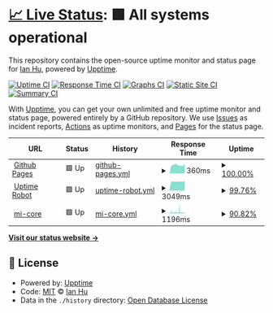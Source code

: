 # [📈 Live Status](https://ian4hu.github.io/mi-core-uptime): <!--live status--> **🟩 All systems operational**

This repository contains the open-source uptime monitor and status page for [Ian Hu](https://github.com/ian4hu/blog/issues), powered by [Upptime](https://github.com/upptime/upptime).

[![Uptime CI](https://github.com/ian4hu/mi-core-uptime/workflows/Uptime%20CI/badge.svg)](https://github.com/ian4hu/mi-core-uptime/actions?query=workflow%3A%22Uptime+CI%22)
[![Response Time CI](https://github.com/ian4hu/mi-core-uptime/workflows/Response%20Time%20CI/badge.svg)](https://github.com/ian4hu/mi-core-uptime/actions?query=workflow%3A%22Response+Time+CI%22)
[![Graphs CI](https://github.com/ian4hu/mi-core-uptime/workflows/Graphs%20CI/badge.svg)](https://github.com/ian4hu/mi-core-uptime/actions?query=workflow%3A%22Graphs+CI%22)
[![Static Site CI](https://github.com/ian4hu/mi-core-uptime/workflows/Static%20Site%20CI/badge.svg)](https://github.com/ian4hu/mi-core-uptime/actions?query=workflow%3A%22Static+Site+CI%22)
[![Summary CI](https://github.com/ian4hu/mi-core-uptime/workflows/Summary%20CI/badge.svg)](https://github.com/ian4hu/mi-core-uptime/actions?query=workflow%3A%22Summary+CI%22)

With [Upptime](https://upptime.js.org), you can get your own unlimited and free uptime monitor and status page, powered entirely by a GitHub repository. We use [Issues](https://github.com/ian4hu/mi-core-uptime/issues) as incident reports, [Actions](https://github.com/ian4hu/mi-core-uptime/actions) as uptime monitors, and [Pages](https://ian4hu.github.io/mi-core-uptime) for the status page.

<!--start: status pages-->
<!-- This summary is generated by Upptime (https://github.com/upptime/upptime) -->
<!-- Do not edit this manually, your changes will be overwritten -->
<!-- prettier-ignore -->
| URL | Status | History | Response Time | Uptime |
| --- | ------ | ------- | ------------- | ------ |
| <img alt="" src="https://favicons.githubusercontent.com/ian4hu.github.io" height="13"> [Github Pages](https://ian4hu.github.io/mi-core-uptime/) | 🟩 Up | [github-pages.yml](https://github.com/ian4hu/mi-core-uptime/commits/HEAD/history/github-pages.yml) | <details><summary><img alt="Response time graph" src="./graphs/github-pages/response-time-week.png" height="20"> 360ms</summary><br><a href="https://ian4hu.github.io/mi-core-uptime/history/github-pages"><img alt="Response time 252" src="https://img.shields.io/endpoint?url=https%3A%2F%2Fraw.githubusercontent.com%2Fian4hu%2Fmi-core-uptime%2FHEAD%2Fapi%2Fgithub-pages%2Fresponse-time.json"></a><br><a href="https://ian4hu.github.io/mi-core-uptime/history/github-pages"><img alt="24-hour response time 402" src="https://img.shields.io/endpoint?url=https%3A%2F%2Fraw.githubusercontent.com%2Fian4hu%2Fmi-core-uptime%2FHEAD%2Fapi%2Fgithub-pages%2Fresponse-time-day.json"></a><br><a href="https://ian4hu.github.io/mi-core-uptime/history/github-pages"><img alt="7-day response time 360" src="https://img.shields.io/endpoint?url=https%3A%2F%2Fraw.githubusercontent.com%2Fian4hu%2Fmi-core-uptime%2FHEAD%2Fapi%2Fgithub-pages%2Fresponse-time-week.json"></a><br><a href="https://ian4hu.github.io/mi-core-uptime/history/github-pages"><img alt="30-day response time 363" src="https://img.shields.io/endpoint?url=https%3A%2F%2Fraw.githubusercontent.com%2Fian4hu%2Fmi-core-uptime%2FHEAD%2Fapi%2Fgithub-pages%2Fresponse-time-month.json"></a><br><a href="https://ian4hu.github.io/mi-core-uptime/history/github-pages"><img alt="1-year response time 252" src="https://img.shields.io/endpoint?url=https%3A%2F%2Fraw.githubusercontent.com%2Fian4hu%2Fmi-core-uptime%2FHEAD%2Fapi%2Fgithub-pages%2Fresponse-time-year.json"></a></details> | <details><summary><a href="https://ian4hu.github.io/mi-core-uptime/history/github-pages">100.00%</a></summary><a href="https://ian4hu.github.io/mi-core-uptime/history/github-pages"><img alt="All-time uptime 100.00%" src="https://img.shields.io/endpoint?url=https%3A%2F%2Fraw.githubusercontent.com%2Fian4hu%2Fmi-core-uptime%2FHEAD%2Fapi%2Fgithub-pages%2Fuptime.json"></a><br><a href="https://ian4hu.github.io/mi-core-uptime/history/github-pages"><img alt="24-hour uptime 100.00%" src="https://img.shields.io/endpoint?url=https%3A%2F%2Fraw.githubusercontent.com%2Fian4hu%2Fmi-core-uptime%2FHEAD%2Fapi%2Fgithub-pages%2Fuptime-day.json"></a><br><a href="https://ian4hu.github.io/mi-core-uptime/history/github-pages"><img alt="7-day uptime 100.00%" src="https://img.shields.io/endpoint?url=https%3A%2F%2Fraw.githubusercontent.com%2Fian4hu%2Fmi-core-uptime%2FHEAD%2Fapi%2Fgithub-pages%2Fuptime-week.json"></a><br><a href="https://ian4hu.github.io/mi-core-uptime/history/github-pages"><img alt="30-day uptime 100.00%" src="https://img.shields.io/endpoint?url=https%3A%2F%2Fraw.githubusercontent.com%2Fian4hu%2Fmi-core-uptime%2FHEAD%2Fapi%2Fgithub-pages%2Fuptime-month.json"></a><br><a href="https://ian4hu.github.io/mi-core-uptime/history/github-pages"><img alt="1-year uptime 100.00%" src="https://img.shields.io/endpoint?url=https%3A%2F%2Fraw.githubusercontent.com%2Fian4hu%2Fmi-core-uptime%2FHEAD%2Fapi%2Fgithub-pages%2Fuptime-year.json"></a></details>
| <img alt="" src="https://favicons.githubusercontent.com/stats.uptimerobot.com" height="13"> [Uptime Robot](https://stats.uptimerobot.com/KGWYxcDMMR) | 🟩 Up | [uptime-robot.yml](https://github.com/ian4hu/mi-core-uptime/commits/HEAD/history/uptime-robot.yml) | <details><summary><img alt="Response time graph" src="./graphs/uptime-robot/response-time-week.png" height="20"> 3049ms</summary><br><a href="https://ian4hu.github.io/mi-core-uptime/history/uptime-robot"><img alt="Response time 3844" src="https://img.shields.io/endpoint?url=https%3A%2F%2Fraw.githubusercontent.com%2Fian4hu%2Fmi-core-uptime%2FHEAD%2Fapi%2Fuptime-robot%2Fresponse-time.json"></a><br><a href="https://ian4hu.github.io/mi-core-uptime/history/uptime-robot"><img alt="24-hour response time 3154" src="https://img.shields.io/endpoint?url=https%3A%2F%2Fraw.githubusercontent.com%2Fian4hu%2Fmi-core-uptime%2FHEAD%2Fapi%2Fuptime-robot%2Fresponse-time-day.json"></a><br><a href="https://ian4hu.github.io/mi-core-uptime/history/uptime-robot"><img alt="7-day response time 3049" src="https://img.shields.io/endpoint?url=https%3A%2F%2Fraw.githubusercontent.com%2Fian4hu%2Fmi-core-uptime%2FHEAD%2Fapi%2Fuptime-robot%2Fresponse-time-week.json"></a><br><a href="https://ian4hu.github.io/mi-core-uptime/history/uptime-robot"><img alt="30-day response time 5108" src="https://img.shields.io/endpoint?url=https%3A%2F%2Fraw.githubusercontent.com%2Fian4hu%2Fmi-core-uptime%2FHEAD%2Fapi%2Fuptime-robot%2Fresponse-time-month.json"></a><br><a href="https://ian4hu.github.io/mi-core-uptime/history/uptime-robot"><img alt="1-year response time 3844" src="https://img.shields.io/endpoint?url=https%3A%2F%2Fraw.githubusercontent.com%2Fian4hu%2Fmi-core-uptime%2FHEAD%2Fapi%2Fuptime-robot%2Fresponse-time-year.json"></a></details> | <details><summary><a href="https://ian4hu.github.io/mi-core-uptime/history/uptime-robot">99.76%</a></summary><a href="https://ian4hu.github.io/mi-core-uptime/history/uptime-robot"><img alt="All-time uptime 98.83%" src="https://img.shields.io/endpoint?url=https%3A%2F%2Fraw.githubusercontent.com%2Fian4hu%2Fmi-core-uptime%2FHEAD%2Fapi%2Fuptime-robot%2Fuptime.json"></a><br><a href="https://ian4hu.github.io/mi-core-uptime/history/uptime-robot"><img alt="24-hour uptime 100.00%" src="https://img.shields.io/endpoint?url=https%3A%2F%2Fraw.githubusercontent.com%2Fian4hu%2Fmi-core-uptime%2FHEAD%2Fapi%2Fuptime-robot%2Fuptime-day.json"></a><br><a href="https://ian4hu.github.io/mi-core-uptime/history/uptime-robot"><img alt="7-day uptime 99.76%" src="https://img.shields.io/endpoint?url=https%3A%2F%2Fraw.githubusercontent.com%2Fian4hu%2Fmi-core-uptime%2FHEAD%2Fapi%2Fuptime-robot%2Fuptime-week.json"></a><br><a href="https://ian4hu.github.io/mi-core-uptime/history/uptime-robot"><img alt="30-day uptime 99.86%" src="https://img.shields.io/endpoint?url=https%3A%2F%2Fraw.githubusercontent.com%2Fian4hu%2Fmi-core-uptime%2FHEAD%2Fapi%2Fuptime-robot%2Fuptime-month.json"></a><br><a href="https://ian4hu.github.io/mi-core-uptime/history/uptime-robot"><img alt="1-year uptime 98.83%" src="https://img.shields.io/endpoint?url=https%3A%2F%2Fraw.githubusercontent.com%2Fian4hu%2Fmi-core-uptime%2FHEAD%2Fapi%2Fuptime-robot%2Fuptime-year.json"></a></details>
| <img alt="" src="https://favicons.githubusercontent.com/www.mi-core.com" height="13"> [mi-core](https://www.mi-core.com) | 🟩 Up | [mi-core.yml](https://github.com/ian4hu/mi-core-uptime/commits/HEAD/history/mi-core.yml) | <details><summary><img alt="Response time graph" src="./graphs/mi-core/response-time-week.png" height="20"> 1196ms</summary><br><a href="https://ian4hu.github.io/mi-core-uptime/history/mi-core"><img alt="Response time 1120" src="https://img.shields.io/endpoint?url=https%3A%2F%2Fraw.githubusercontent.com%2Fian4hu%2Fmi-core-uptime%2FHEAD%2Fapi%2Fmi-core%2Fresponse-time.json"></a><br><a href="https://ian4hu.github.io/mi-core-uptime/history/mi-core"><img alt="24-hour response time 815" src="https://img.shields.io/endpoint?url=https%3A%2F%2Fraw.githubusercontent.com%2Fian4hu%2Fmi-core-uptime%2FHEAD%2Fapi%2Fmi-core%2Fresponse-time-day.json"></a><br><a href="https://ian4hu.github.io/mi-core-uptime/history/mi-core"><img alt="7-day response time 1196" src="https://img.shields.io/endpoint?url=https%3A%2F%2Fraw.githubusercontent.com%2Fian4hu%2Fmi-core-uptime%2FHEAD%2Fapi%2Fmi-core%2Fresponse-time-week.json"></a><br><a href="https://ian4hu.github.io/mi-core-uptime/history/mi-core"><img alt="30-day response time 1080" src="https://img.shields.io/endpoint?url=https%3A%2F%2Fraw.githubusercontent.com%2Fian4hu%2Fmi-core-uptime%2FHEAD%2Fapi%2Fmi-core%2Fresponse-time-month.json"></a><br><a href="https://ian4hu.github.io/mi-core-uptime/history/mi-core"><img alt="1-year response time 1120" src="https://img.shields.io/endpoint?url=https%3A%2F%2Fraw.githubusercontent.com%2Fian4hu%2Fmi-core-uptime%2FHEAD%2Fapi%2Fmi-core%2Fresponse-time-year.json"></a></details> | <details><summary><a href="https://ian4hu.github.io/mi-core-uptime/history/mi-core">90.82%</a></summary><a href="https://ian4hu.github.io/mi-core-uptime/history/mi-core"><img alt="All-time uptime 95.27%" src="https://img.shields.io/endpoint?url=https%3A%2F%2Fraw.githubusercontent.com%2Fian4hu%2Fmi-core-uptime%2FHEAD%2Fapi%2Fmi-core%2Fuptime.json"></a><br><a href="https://ian4hu.github.io/mi-core-uptime/history/mi-core"><img alt="24-hour uptime 86.83%" src="https://img.shields.io/endpoint?url=https%3A%2F%2Fraw.githubusercontent.com%2Fian4hu%2Fmi-core-uptime%2FHEAD%2Fapi%2Fmi-core%2Fuptime-day.json"></a><br><a href="https://ian4hu.github.io/mi-core-uptime/history/mi-core"><img alt="7-day uptime 90.82%" src="https://img.shields.io/endpoint?url=https%3A%2F%2Fraw.githubusercontent.com%2Fian4hu%2Fmi-core-uptime%2FHEAD%2Fapi%2Fmi-core%2Fuptime-week.json"></a><br><a href="https://ian4hu.github.io/mi-core-uptime/history/mi-core"><img alt="30-day uptime 83.69%" src="https://img.shields.io/endpoint?url=https%3A%2F%2Fraw.githubusercontent.com%2Fian4hu%2Fmi-core-uptime%2FHEAD%2Fapi%2Fmi-core%2Fuptime-month.json"></a><br><a href="https://ian4hu.github.io/mi-core-uptime/history/mi-core"><img alt="1-year uptime 95.27%" src="https://img.shields.io/endpoint?url=https%3A%2F%2Fraw.githubusercontent.com%2Fian4hu%2Fmi-core-uptime%2FHEAD%2Fapi%2Fmi-core%2Fuptime-year.json"></a></details>

<!--end: status pages-->

[**Visit our status website →**](https://ian4hu.github.io/mi-core-uptime)

## 📄 License

- Powered by: [Upptime](https://github.com/upptime/upptime)
- Code: [MIT](./LICENSE) © [Ian Hu](https://github.com/ian4hu/blog/issues)
- Data in the `./history` directory: [Open Database License](https://opendatacommons.org/licenses/odbl/1-0/)
